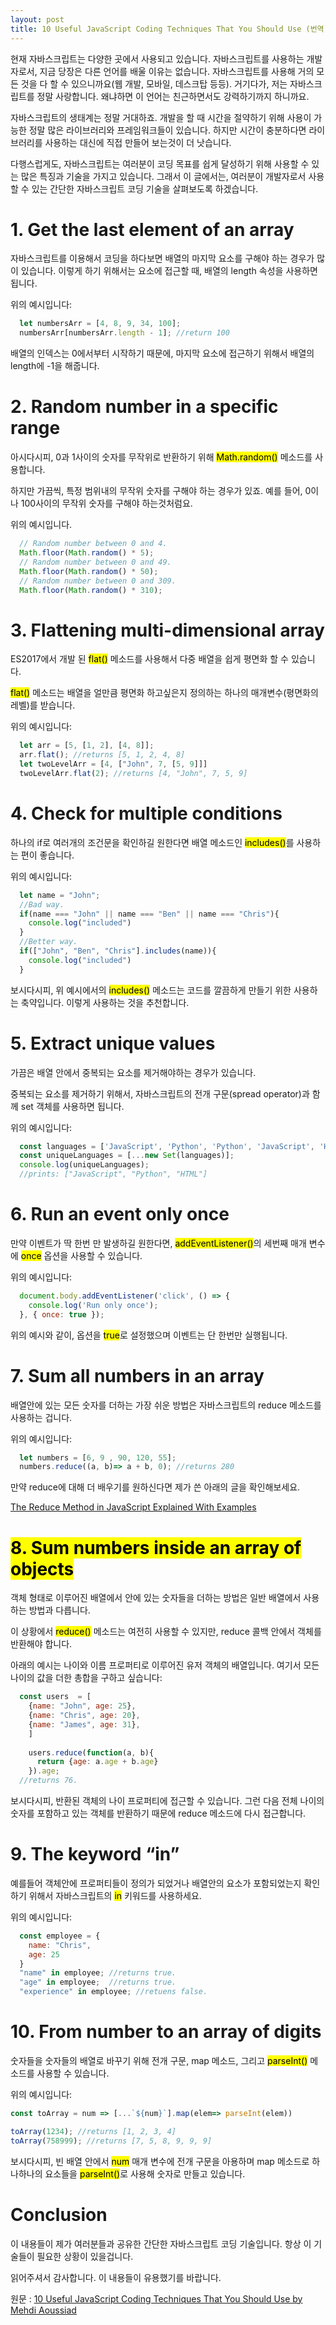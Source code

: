 ```yaml
---
layout: post
title: 10 Useful JavaScript Coding Techniques That You Should Use (번역)
---
```


현재 자바스크립트는 다양한 곳에서 사용되고 있습니다. 자바스크립트를 사용하는 개발자로서, 지금 당장은 다른 언어를 배울 이유는 없습니다. 자바스크립트를 사용해 거의 모든 것을 다 할 수 있으니까요(웹 개발, 모바일, 데스크탑 등등). 거기다가, 저는 자바스크립트를 정말 사랑합니다. 왜냐하면 이 언어는 친근하면서도 강력하기까지 하니까요.

자바스크립트의 생태계는 정말 거대하죠. 개발을 할 때 시간을 절약하기 위해 사용이 가능한 정말 많은 라이브러리와 프레임워크들이 있습니다. 하지만 시간이 충분하다면 라이브러리를 사용하는 대신에 직접 만들어 보는것이 더 낫습니다. 

다행스럽게도, 자바스크립트는 여러분이 코딩 목표를 쉽게 달성하기 위해 사용할 수 있는 많은 특징과 기술을 가지고 있습니다. 그래서 이 글에서는, 여러분이 개발자로서 사용할 수 있는 간단한 자바스크립트 코딩 기술을 살펴보도록 하겠습니다.

# 1. Get the last element of an array

자바스크립트를 이용해서 코딩을 하다보면 배열의 마지막 요소를 구해야 하는 경우가 많이 있습니다. 이렇게 하기 위해서는 요소에 접근할 때, 배열의 length 속성을 사용하면 됩니다. 

위의 예시입니다:

```js
  let numbersArr = [4, 8, 9, 34, 100];
  numbersArr[numbersArr.length - 1]; //return 100
```

배열의 인덱스는 0에서부터 시작하기 때문에, 마지막 요소에 접근하기 위해서 배열의 length에 -1을 해줍니다.

# 2. Random number in a specific range

아시다시피, 0과 1사이의 숫자를 무작위로 반환하기 위해 <mark>Math.random()</mark> 메소드를 사용합니다. 

하지만 가끔씩, 특정 범위내의 무작위 숫자를 구해야 하는 경우가 있죠. 예를 들어, 0이나 100사이의 무작위 숫자를 구해야 하는것처럼요.

위의 예시입니다.

```js
  // Random number between 0 and 4.
  Math.floor(Math.random() * 5);
  // Random number between 0 and 49.
  Math.floor(Math.random() * 50);
  // Random number between 0 and 309.
  Math.floor(Math.random() * 310);
```

# 3. Flattening multi-dimensional array

ES2017에서 개발 된 <mark>flat()</mark> 메소드를 사용해서 다중 배열을 쉽게 평면화 할 수 있습니다.

<mark>flat()</mark> 메소드는 배열을 얼만큼 평면화 하고싶은지 정의하는 하나의 매개변수(평면화의 레벨)를 받습니다.

위의 예시입니다:

```js
  let arr = [5, [1, 2], [4, 8]];
  arr.flat(); //returns [5, 1, 2, 4, 8]
  let twoLevelArr = [4, ["John", 7, [5, 9]]]
  twoLevelArr.flat(2); //returns [4, "John", 7, 5, 9]
```

# 4. Check for multiple conditions

하나의 if로 여러개의 조건문을 확인하길 원한다면 배열 메소드인 <mark>includes()</mark>를 사용하는 편이 좋습니다.

위의 예시입니다:

```js
  let name = "John";
  //Bad way.
  if(name === "John" || name === "Ben" || name === "Chris"){
    console.log("included")
  }
  //Better way.
  if(["John", "Ben", "Chris"].includes(name)){
    console.log("included")
  }
```

보시다시피, 위 예시에서의 <mark>includes()</mark> 메소드는 코드를 깔끔하게 만들기 위한 사용하는 축약입니다. 이렇게 사용하는 것을 추천합니다.

# 5. Extract unique values

가끔은 배열 안에서 중복되는 요소를 제거해야하는 경우가 있습니다.

중복되는 요소를 제거하기 위해서, 자바스크립트의 전개 구문(spread operator)과 함께 set 객체를 사용하면 됩니다.

위의 예시입니다:

```js
  const languages = ['JavaScript', 'Python', 'Python', 'JavaScript', 'HTML', 'Python'];
  const uniqueLanguages = [...new Set(languages)];
  console.log(uniqueLanguages);
  //prints: ["JavaScript", "Python", "HTML"]
```

# 6. Run an event only once

만약 이벤트가 딱 한번 만 발생하길 원한다면, <mark>addEventListener()</mark>의 세번째 매개 변수에 <mark>once</mark> 옵션을 사용할 수 있습니다.

위의 예시입니다:

```js
  document.body.addEventListener('click', () => {
    console.log('Run only once');
  }, { once: true });
```

위의 예시와 같이, 옵션을 <mark>true</mark>로 설정했으며 이벤트는 단 한번만 실행됩니다. 

# 7. Sum all numbers in an array

배열안에 있는 모든 숫자를 더하는 가장 쉬운 방법은 자바스크립트의 reduce 메소드를 사용하는 겁니다. 

위의 예시입니다:

```js
  let numbers = [6, 9 , 90, 120, 55];
  numbers.reduce((a, b)=> a + b, 0); //returns 280
```

만약 reduce에 대해 더 배우기를 원하신다면 제가 쓴 아래의 글을 확인해보세요.

[The Reduce Method in JavaScript Explained With Examples](https://javascript.plainenglish.io/the-reduce-method-in-javascript-explained-with-examples-6232b85e47f6)

<mark>8. Sum numbers inside an array of objects</mark>
=============================================

객체 형태로 이루어진 배열에서 안에 있는 숫자들을 더하는 방법은 일반 배열에서 사용하는 방법과 다릅니다.

이 상황에서 <mark>reduce()</mark> 메소드는 여전히 사용할 수 있지만, reduce 콜백 안에서 객체를 반환해야 합니다. 

아래의 예시는 나이와 이름 프로퍼티로 이루어진 유저 객체의 배열입니다. 여기서 모든 나이의 값을 더한 총합을 구하고 싶습니다: 

```js
  const users  = [
    {name: "John", age: 25},
    {name: "Chris", age: 20},
    {name: "James", age: 31},
    ]
    
    users.reduce(function(a, b){
      return {age: a.age + b.age}
    }).age;
  //returns 76.
```

보시다시피, 반환된 객체의 나이 프로퍼티에 접근할 수 있습니다. 그런 다음 전체 나이의 숫자를 포함하고 있는 객체를 반환하기 때문에 reduce 메소드에 다시 접근합니다. 

# 9. The keyword “in”

예를들어 객체안에 프로퍼티들이 정의가 되었거나 배열안의 요소가 포함되었는지 확인하기 위해서 자바스크립트의 <mark>in</mark> 키워드를 사용하세요. 

위의 예시입니다: 

```js
  const employee = {
    name: "Chris",
    age: 25
  }
  "name" in employee; //returns true.
  "age" in employee;  //returns true.
  "experience" in employee; //retuens false.
```

# 10. From number to an array of digits

숫자들을 숫자들의 배열로 바꾸기 위해 전개 구문, map 메소드, 그리고 <mark>parseInt()</mark> 메소드를 사용할 수 있습니다.

위의 예시입니다:

```js
const toArray = num => [...`${num}`].map(elem=> parseInt(elem))

toArray(1234); //returns [1, 2, 3, 4]
toArray(758999); //returns [7, 5, 8, 9, 9, 9]
```

보시다시피, 빈 배열 안에서 <mark>num</mark> 매개 변수에 전개 구문을 아용하며 map 메소드로 하나하나의 요소들을 <mark>parseInt()</mark>로 사용해 숫자로 만들고 있습니다. 

Conclusion
============

이 내용들이 제가 여러분들과 공유한 간단한 자바스크립트 코딩 기술입니다. 항상 이 기술들이 필요한 상황이 있을겁니다. 

읽어주셔서 감사합니다. 이 내용들이 유용했기를 바랍니다.

원문 : [10 Useful JavaScript Coding Techniques That You Should Use by Mehdi Aoussiad](https://javascript.plainenglish.io/10-useful-javascript-coding-techniques-that-you-should-use-e8e7960e08ed)
